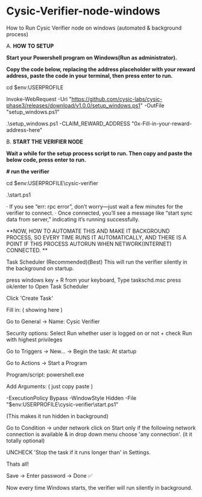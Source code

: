 # Cysic-Verifier-node-windows
How to Run Cysic Verifier node on windows (automated &amp; background process)

A. **HOW TO SETUP**

**Start your Powershell program on Windows(Run as administrator).**

**Copy the code below, replacing the address placeholder with your reward address, paste the code in your terminal, then press enter to run.**

cd $env:USERPROFILE

Invoke-WebRequest -Uri "https://github.com/cysic-labs/cysic-phase3/releases/download/v1.0.0/setup_windows.ps1" -OutFile "setup_windows.ps1"

.\setup_windows.ps1 -CLAIM_REWARD_ADDRESS "0x-Fill-in-your-reward-address-here"

B. **START THE VERIFIER NODE**

**Wait a while for the setup process script to run. Then copy and paste the below code, press enter to run.**

**# run the verifier**

cd $env:USERPROFILE\cysic-verifier

.\start.ps1



· If you see “err: rpc error”, don’t worry—just wait a few minutes for the verifier to connect.
· Once connected, you’ll see a message like “start sync data from server,” indicating it’s running successfully.


**NOW, HOW TO AUTOMATE THIS AND MAKE IT BACKGROUND PROCESS, SO EVERY TIME RUNS IT AUTOMATICALLY, AND THERE IS A POINT IF THIS PROCESS AUTORUN WHEN NETWORK(INTERNET) CONNECTED.
**

Task Scheduler (Recommended)(Best)
This will run the verifier silently in the background on startup.

press windows key + R from your keyboard, Type taskschd.msc press ok/enter to Open Task Scheduler

Click 'Create Task'

Fill in: ( showing here )

Go to General → Name: Cysic Verifier

Security options: Select Run whether user is logged on or not + check Run with highest privileges

Go to Triggers → New… → Begin the task: At startup

Go to Actions → Start a Program

Program/script: powershell.exe

Add Arguments: ( just copy paste )

-ExecutionPolicy Bypass -WindowStyle Hidden -File "$env:USERPROFILE\cysic-verifier\start.ps1"

(This makes it run hidden in background)

Go to Condition → under network click on Start only if the following network connection is available & in drop down menu choose 'any connection'.
(it it totally optional)

UNCHECK 'Stop the task if it runs longer than' in Settings.

Thats all!

Save → Enter password → Done ✅

Now every time Windows starts, the verifier will run silently in background.

